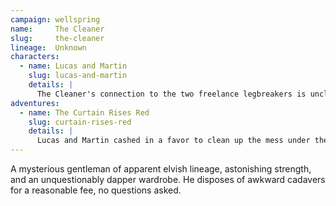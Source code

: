 ```yaml
---
campaign: wellspring
name:     The Cleaner
slug:     the-cleaner
lineage:  Unknown
characters:
  - name: Lucas and Martin
    slug: lucas-and-martin
    details: |
      The Cleaner's connection to the two freelance legbreakers is unclear.
adventures:
  - name: The Curtain Rises Red
    slug: curtain-rises-red
    details: |
      Lucas and Martin cashed in a favor to clean up the mess under the theater before the authorities became involved.
---
```


A mysterious gentleman of apparent elvish lineage, astonishing strength, and an unquestionably dapper wardrobe. He disposes of awkward cadavers for a reasonable fee, no questions asked.
